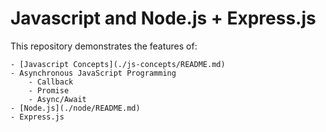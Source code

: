 # Javascript and Node.js + Express.js

This repository demonstrates the features of:

    - [Javascript Concepts](./js-concepts/README.md)
    - Asynchronous JavaScript Programming
        - Callback
        - Promise
        - Async/Await
    - [Node.js](./node/README.md)
    - Express.js
